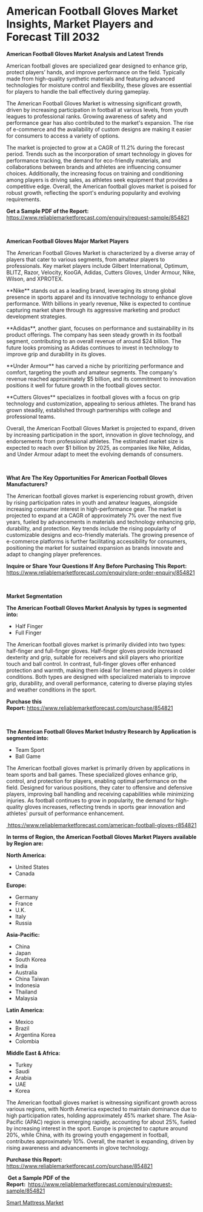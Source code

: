 <p><h1>American Football Gloves Market Insights, Market Players and Forecast Till 2032</h1></p><p><strong>American Football Gloves Market Analysis and Latest Trends</strong></p>
<p><p>American football gloves are specialized gear designed to enhance grip, protect players’ hands, and improve performance on the field. Typically made from high-quality synthetic materials and featuring advanced technologies for moisture control and flexibility, these gloves are essential for players to handle the ball effectively during gameplay.</p><p>The American Football Gloves Market is witnessing significant growth, driven by increasing participation in football at various levels, from youth leagues to professional ranks. Growing awareness of safety and performance gear has also contributed to the market's expansion. The rise of e-commerce and the availability of custom designs are making it easier for consumers to access a variety of options.</p><p>The market is projected to grow at a CAGR of 11.2% during the forecast period. Trends such as the incorporation of smart technology in gloves for performance tracking, the demand for eco-friendly materials, and collaborations between brands and athletes are influencing consumer choices. Additionally, the increasing focus on training and conditioning among players is driving sales, as athletes seek equipment that provides a competitive edge. Overall, the American football gloves market is poised for robust growth, reflecting the sport's enduring popularity and evolving requirements.</p></p>
<p><strong>Get a Sample PDF of the Report:&nbsp;</strong> <a href="https://www.reliablemarketforecast.com/enquiry/request-sample/854821?utm_campaign=2724&utm_medium=2&utm_source=Github&utm_content=ia&utm_term=04042025&utm_id=american-football-gloves">https://www.reliablemarketforecast.com/enquiry/request-sample/854821</a></p>
<p>&nbsp;</p>
<p><strong>American Football Gloves Major Market Players</strong></p>
<p><p>The American Football Gloves Market is characterized by a diverse array of players that cater to various segments, from amateur players to professionals. Key market players include Gilbert International, Optimum, BLITZ, Razor, Velocity, KooGA, Adidas, Cutters Gloves, Under Armour, Nike, Wilson, and XPROTEX.</p><p>**Nike** stands out as a leading brand, leveraging its strong global presence in sports apparel and its innovative technology to enhance glove performance. With billions in yearly revenue, Nike is expected to continue capturing market share through its aggressive marketing and product development strategies.</p><p>**Adidas**, another giant, focuses on performance and sustainability in its product offerings. The company has seen steady growth in its football segment, contributing to an overall revenue of around $24 billion. The future looks promising as Adidas continues to invest in technology to improve grip and durability in its gloves.</p><p>**Under Armour** has carved a niche by prioritizing performance and comfort, targeting the youth and amateur segments. The company's revenue reached approximately $5 billion, and its commitment to innovation positions it well for future growth in the football gloves sector.</p><p>**Cutters Gloves** specializes in football gloves with a focus on grip technology and customization, appealing to serious athletes. The brand has grown steadily, established through partnerships with college and professional teams.</p><p>Overall, the American Football Gloves Market is projected to expand, driven by increasing participation in the sport, innovation in glove technology, and endorsements from professional athletes. The estimated market size is expected to reach over $1 billion by 2025, as companies like Nike, Adidas, and Under Armour adapt to meet the evolving demands of consumers.</p></p>
<p>&nbsp;</p>
<p><strong>What Are The Key Opportunities For American Football Gloves Manufacturers?</strong></p>
<p><p>The American football gloves market is experiencing robust growth, driven by rising participation rates in youth and amateur leagues, alongside increasing consumer interest in high-performance gear. The market is projected to expand at a CAGR of approximately 7% over the next five years, fueled by advancements in materials and technology enhancing grip, durability, and protection. Key trends include the rising popularity of customizable designs and eco-friendly materials. The growing presence of e-commerce platforms is further facilitating accessibility for consumers, positioning the market for sustained expansion as brands innovate and adapt to changing player preferences.</p></p>
<p><strong>Inquire or Share Your Questions If Any Before Purchasing This Report:</strong> <a href="https://www.reliablemarketforecast.com/enquiry/pre-order-enquiry/854821?utm_campaign=2724&utm_medium=2&utm_source=Github&utm_content=ia&utm_term=04042025&utm_id=american-football-gloves">https://www.reliablemarketforecast.com/enquiry/pre-order-enquiry/854821</a></p>
<p>&nbsp;</p>
<p><strong>Market Segmentation</strong></p>
<p><strong>The American Football Gloves Market Analysis by types is segmented into:</strong></p>
<p><ul><li>Half Finger</li><li>Full Finger</li></ul></p>
<p><p>The American football gloves market is primarily divided into two types: half-finger and full-finger gloves. Half-finger gloves provide increased dexterity and grip, suitable for receivers and skill players who prioritize touch and ball control. In contrast, full-finger gloves offer enhanced protection and warmth, making them ideal for linemen and players in colder conditions. Both types are designed with specialized materials to improve grip, durability, and overall performance, catering to diverse playing styles and weather conditions in the sport.</p></p>
<p><strong>Purchase this Report:&nbsp;</strong><a href="https://www.reliablemarketforecast.com/purchase/854821?utm_campaign=2724&utm_medium=2&utm_source=Github&utm_content=ia&utm_term=04042025&utm_id=american-football-gloves">https://www.reliablemarketforecast.com/purchase/854821</a></p>
<p>&nbsp;</p>
<p><strong>The American Football Gloves Market Industry Research by Application is segmented into:</strong></p>
<p><ul><li>Team Sport</li><li>Ball Game</li></ul></p>
<p><p>The American football gloves market is primarily driven by applications in team sports and ball games. These specialized gloves enhance grip, control, and protection for players, enabling optimal performance on the field. Designed for various positions, they cater to offensive and defensive players, improving ball handling and receiving capabilities while minimizing injuries. As football continues to grow in popularity, the demand for high-quality gloves increases, reflecting trends in sports gear innovation and athletes' pursuit of performance enhancement.</p></p>
<p><a href="https://www.reliablemarketforecast.com/american-football-gloves-r854821?utm_campaign=2724&utm_medium=2&utm_source=Github&utm_content=ia&utm_term=04042025&utm_id=american-football-gloves">&nbsp;https://www.reliablemarketforecast.com/american-football-gloves-r854821</a></p>
<p><strong>In terms of Region, the American Football Gloves Market Players available by Region are:</strong></p>
<p>
    <p> <strong> North America: </strong>
        <ul>
            <li>United States</li>
            <li>Canada</li>
        </ul>
        </p> 
    <p> <strong> Europe: </strong>
        <ul>
            <li>Germany</li>
            <li>France</li>
            <li>U.K.</li>
            <li>Italy</li>
            <li>Russia</li>
        </ul>
        </p> 
    <p> <strong> Asia-Pacific: </strong>
        <ul>
            <li>China</li>
            <li>Japan</li>
            <li>South Korea</li>
            <li>India</li>
            <li>Australia</li>
            <li>China Taiwan</li>
            <li>Indonesia</li>
            <li>Thailand</li>
            <li>Malaysia</li>
        </ul>
        </p> 
    <p> <strong> Latin America: </strong>
        <ul>
            <li>Mexico</li>
            <li>Brazil</li>
            <li>Argentina Korea</li>
            <li>Colombia</li>
        </ul>
        </p> 
    <p> <strong> Middle East & Africa: </strong>
        <ul>
            <li>Turkey</li>
            <li>Saudi</li>
            <li>Arabia</li>
            <li>UAE</li>
            <li>Korea</li>
        </ul>
    </p>
    </p>
<p><p>The American football gloves market is witnessing significant growth across various regions, with North America expected to maintain dominance due to high participation rates, holding approximately 45% market share. The Asia-Pacific (APAC) region is emerging rapidly, accounting for about 25%, fueled by increasing interest in the sport. Europe is projected to capture around 20%, while China, with its growing youth engagement in football, contributes approximately 10%. Overall, the market is expanding, driven by rising awareness and advancements in glove technology.</p></p>
<p><strong>Purchase this Report: </strong><a href="https://www.reliablemarketforecast.com/purchase/854821?utm_campaign=2724&utm_medium=2&utm_source=Github&utm_content=ia&utm_term=04042025&utm_id=american-football-gloves">https://www.reliablemarketforecast.com/purchase/854821</a></p>
<p>&nbsp;<strong>Get a Sample PDF of the Report:&nbsp;&nbsp;</strong><a href="https://www.reliablemarketforecast.com/enquiry/request-sample/854821?utm_campaign=2724&utm_medium=2&utm_source=Github&utm_content=ia&utm_term=04042025&utm_id=american-football-gloves">https://www.reliablemarketforecast.com/enquiry/request-sample/854821</a></p>
<p><strong></strong></p>
<p><p><a href="https://github.com/berbelsagwan/Market-Research-Report-List-1/blob/main/smart-mattress-market.md?utm_campaign=2724&utm_medium=2&utm_source=Github&utm_content=ia&utm_term=04042025&utm_id=american-football-gloves">Smart Mattress Market</a></p></p>